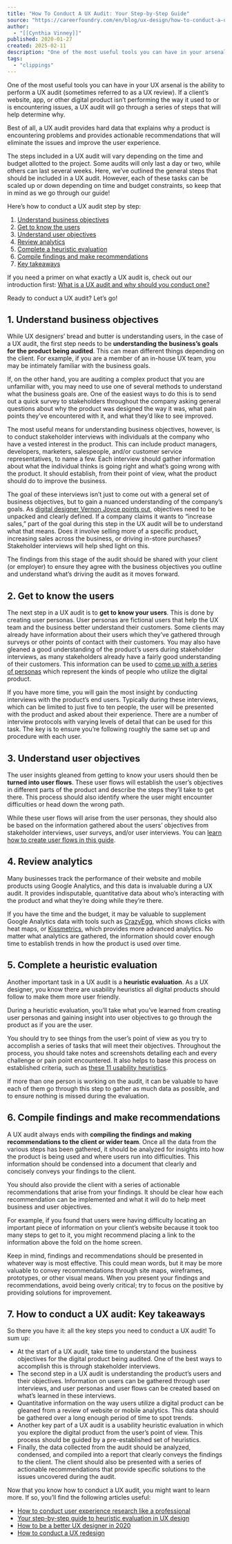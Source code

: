 ```yaml
---
title: "How To Conduct A UX Audit: Your Step-by-Step Guide"
source: "https://careerfoundry.com/en/blog/ux-design/how-to-conduct-a-ux-audit/"
author:
  - "[[Cynthia Vinney]]"
published: 2020-01-27
created: 2025-02-11
description: "One of the most useful tools you can have in your arsenal is the ability to conduct a UX audit. Learn how to conduct a UX audit in this guide."
tags:
  - "clippings"
---
```

One of the most useful tools you can have in your UX arsenal is the ability to perform a UX audit (sometimes referred to as a UX review). If a client’s website, app, or other digital product isn’t performing the way it used to or is encountering issues, a UX audit will go through a series of steps that will help determine why.

Best of all, a UX audit provides hard data that explains why a product is encountering problems and provides actionable recommendations that will eliminate the issues and improve the user experience.

The steps included in a UX audit will vary depending on the time and budget allotted to the project. Some audits will only last a day or two, while others can last several weeks. Here, we’ve outlined the general steps that should be included in a UX audit. However, each of these tasks can be scaled up or down depending on time and budget constraints, so keep that in mind as we go through our guide!

Here’s how to conduct a UX audit step by step:

1. [Understand business objectives](https://careerfoundry.com/en/blog/ux-design/how-to-conduct-a-ux-audit/#understand-business-objectives)
2. [Get to know the users](https://careerfoundry.com/en/blog/ux-design/how-to-conduct-a-ux-audit/#get-to-know-the-users)
3. [Understand user objectives](https://careerfoundry.com/en/blog/ux-design/how-to-conduct-a-ux-audit/#understand-user-objectives)
4. [Review analytics](https://careerfoundry.com/en/blog/ux-design/how-to-conduct-a-ux-audit/#review-analytics)
5. [Complete a heuristic evaluation](https://careerfoundry.com/en/blog/ux-design/how-to-conduct-a-ux-audit/#complete-a-heuristic-evaluation)
6. [Compile findings and make recommendations](https://careerfoundry.com/en/blog/ux-design/how-to-conduct-a-ux-audit/#compile-findings-and-make-recommendations)
7. [Key takeaways](https://careerfoundry.com/en/blog/ux-design/how-to-conduct-a-ux-audit/#how-to-conduct-a-ux-audit-key-takeaways)

If you need a primer on what exactly a UX audit is, check out our introduction first: [What is a UX audit and why should you conduct one?](https://careerfoundry.com/en/blog/ux-design/what-is-a-ux-audit/)

Ready to conduct a UX audit? Let’s go!

## 1\. Understand business objectives

While UX designers’ bread and butter is understanding users, in the case of a UX audit, the first step needs to be **understanding the business’s goals for the product being audited**. This can mean different things depending on the client. For example, if you are a member of an in-house UX team, you may be intimately familiar with the business goals.

If, on the other hand, you are auditing a complex product that you are unfamiliar with, you may need to use one of several methods to understand what the business goals are. One of the easiest ways to do this is to send out a quick survey to stakeholders throughout the company asking general questions about why the product was designed the way it was, what pain points they’ve encountered with it, and what they’d like to see improved.

The most useful means for understanding business objectives, however, is to conduct stakeholder interviews with individuals at the company who have a vested interest in the product. This can include product managers, developers, marketers, salespeople, and/or customer service representatives, to name a few. Each interview should gather information about what the individual thinks is going right and what’s going wrong with the product. It should establish, from their point of view, what the product should do to improve the business.

The goal of these interviews isn’t just to come out with a general set of business objectives, but to gain a nuanced understanding of the company’s goals. As [digital designer Vernon Joyce points out](https://uxplanet.org/a-ux-review-framework-anyone-can-use-4218d4821d6c), objectives need to be unpacked and clearly defined. If a company claims it wants to “increase sales,” part of the goal during this step in the UX audit will be to understand what that means. Does it involve selling more of a specific product, increasing sales across the business, or driving in-store purchases? Stakeholder interviews will help shed light on this.

The findings from this stage of the audit should be shared with your client (or employer) to ensure they agree with the business objectives you outline and understand what’s driving the audit as it moves forward.

## 2\. Get to know the users

The next step in a UX audit is to **get to know your users**. This is done by creating user personas. User personas are fictional users that help the UX team and the business better understand their customers. Some clients may already have information about their users which they’ve gathered through surveys or other points of contact with their customers. You may also have gleaned a good understanding of the product’s users during stakeholder interviews, as many stakeholders already have a fairly good understanding of their customers. This information can be used to [come up with a series of personas](https://careerfoundry.com/en/blog/ux-design/how-to-define-a-user-persona/) which represent the kinds of people who utilize the digital product.

If you have more time, you will gain the most insight by conducting interviews with the product’s end users. Typically during these interviews, which can be limited to just five to ten people, the user will be presented with the product and asked about their experience. There are a number of interview protocols with varying levels of detail that can be used for this task. The key is to ensure you’re following roughly the same set up and procedure with each user.

## 3\. Understand user objectives

The user insights gleaned from getting to know your users should then be **turned into user flows**. These user flows will establish the user’s objectives in different parts of the product and describe the steps they’ll take to get there. This process should also identify where the user might encounter difficulties or head down the wrong path.

While these user flows will arise from the user personas, they should also be based on the information gathered about the users’ objectives from stakeholder interviews, user surveys, and/or user interviews. You can [learn how to create user flows in this guide](https://careerfoundry.com/en/blog/ux-design/how-to-create-a-user-flow/).

## 4\. Review analytics

Many businesses track the performance of their website and mobile products using Google Analytics, and this data is invaluable during a UX audit. It provides indisputable, quantitative data about who’s interacting with the product and what they’re doing while they’re there.

If you have the time and the budget, it may be valuable to supplement Google Analytics data with tools such as [CrazyEgg](https://www.crazyegg.com/), which shows clicks with heat maps, or [Kissmetrics](https://www.kissmetricshq.com/), which provides more advanced analytics. No matter what analytics are gathered, the information should cover enough time to establish trends in how the product is used over time.

## 5\. Complete a heuristic evaluation

Another important task in a UX audit is a **heuristic evaluation**. As a UX designer, you know there are usability heuristics all digital products should follow to make them more user friendly.

During a heuristic evaluation, you’ll take what you’ve learned from creating user personas and gaining insight into user objectives to go through the product as if you are the user.

You should try to see things from the user’s point of view as you try to accomplish a series of tasks that will meet their objectives. Throughout the process, you should take notes and screenshots detailing each and every challenge or pain point encountered. It also helps to base this process on established criteria, such as [these 11 usability heuristics](https://careerfoundry.com/en/blog/ux-design/usability-heuristics/).

If more than one person is working on the audit, it can be valuable to have each of them go through this step to gather as much data as possible, and to ensure nothing is missed during the evaluation.

## 6\. Compile findings and make recommendations

A UX audit always ends with **compiling the findings and making recommendations to the client or wider team**. Once all the data from the various steps has been gathered, it should be analyzed for insights into how the product is being used and where users run into difficulties. This information should be condensed into a document that clearly and concisely conveys your findings to the client.

You should also provide the client with a series of actionable recommendations that arise from your findings. It should be clear how each recommendation can be implemented and what it will do to help meet business and user objectives.

For example, if you found that users were having difficulty locating an important piece of information on your client’s website because it took too many steps to get to it, you might recommend placing a link to the information above the fold on the home screen.

Keep in mind, findings and recommendations should be presented in whatever way is most effective. This could mean words, but it may be more valuable to convey recommendations through site maps, wireframes, prototypes, or other visual means. When you present your findings and recommendations, avoid being overly critical; try to focus on the positive by providing solutions for improvement.

## 7\. How to conduct a UX audit: Key takeaways

So there you have it: all the key steps you need to conduct a UX audit! To sum up:

- At the start of a UX audit, take time to understand the business objectives for the digital product being audited. One of the best ways to accomplish this is through stakeholder interviews.
- The second step in a UX audit is understanding the product’s users and their objectives. Information on users can be gathered through user interviews, and user personas and user flows can be created based on what’s learned in these interviews.
- Quantitative information on the way users utilize a digital product can be gleaned from a review of website or mobile analytics. This data should be gathered over a long enough period of time to spot trends.
- Another key part of a UX audit is a usability heuristic evaluation in which you explore the digital product from the user’s point of view. This process should be guided by a pre-established set of heuristics.
- Finally, the data collected from the audit should be analyzed, condensed, and compiled into a report that clearly conveys the findings to the client. The client should also be presented with a series of actionable recommendations that provide specific solutions to the issues uncovered during the audit.

Now that you know how to conduct a UX audit, you might want to learn more. If so, you’ll find the following articles useful:

- [How to conduct user experience research like a professional](https://careerfoundry.com/en/blog/ux-design/how-to-conduct-user-experience-research-like-a-professional/#3-user-interviews)
- [Your step-by-step guide to heuristic evaluation in UX design](https://careerfoundry.com/en/blog/ux-design/what-is-a-heuristic-evaluation-in-ux/)
- [How to be a better UX designer in 2020](https://careerfoundry.com/en/blog/ux-design/how-to-be-a-better-ux-designer/)
- [How to conduct a UX redesign](https://careerfoundry.com/en/blog/ux-design/how-to-conduct-a-ux-redesign/)